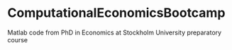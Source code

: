 # ComputationalEconomicsBootcamp
 Matlab code from PhD in Economics at Stockholm University preparatory course 
